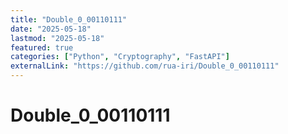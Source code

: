 ```yaml
---
title: "Double_0_00110111"
date: "2025-05-18"
lastmod: "2025-05-18"
featured: true
categories: ["Python", "Cryptography", "FastAPI"]
externalLink: "https://github.com/rua-iri/Double_0_00110111"
---
```


# Double_0_00110111

